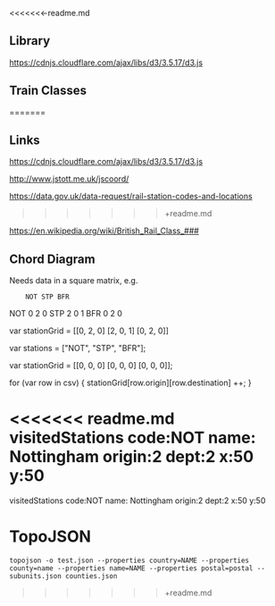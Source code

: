 
<<<<<<<-readme.md
## Library

https://cdnjs.cloudflare.com/ajax/libs/d3/3.5.17/d3.js

## Train Classes
=======
## Links

https://cdnjs.cloudflare.com/ajax/libs/d3/3.5.17/d3.js

http://www.jstott.me.uk/jscoord/

https://data.gov.uk/data-request/rail-station-codes-and-locations
>>>>>>>+readme.md

https://en.wikipedia.org/wiki/British_Rail_Class_###

## Chord Diagram

Needs data in a square matrix, e.g.

		NOT STP BFR
NOT 0		2		0
STP 2		0		1
BFR 0		2		0

var stationGrid = 
[[0, 2, 0]
[2, 0, 1]
[0, 2, 0]]


var stations = ["NOT", "STP", "BFR"];

var stationGrid = 
[[0, 0, 0]
[0, 0, 0]
[0, 0, 0]];

for (var row in csv)
{
	stationGrid[row.origin][row.destination] ++;
}


<<<<<<< readme.md
visitedStations code:NOT name: Nottingham origin:2 dept:2 x:50 y:50
=======
visitedStations code:NOT name: Nottingham origin:2 dept:2 x:50 y:50

# TopoJSON

```
topojson -o test.json --properties country=NAME --properties county=name --properties name=NAME --properties postal=postal -- subunits.json counties.json
```
>>>>>>>+readme.md
